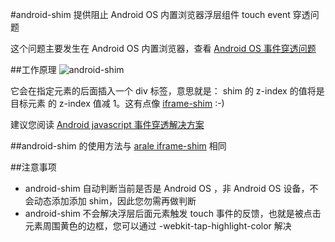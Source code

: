 #android-shim
提供阻止 Android OS 内置浏览器浮层组件 touch event 穿透问题

这个问题主要发生在 Android OS 内置浏览器，查看 [Android OS 事件穿透问题](http://v.youku.com/v_show/id_XNDAxMTE1NTgw.html)

##工作原理
![android-shim](/alipay/handy/raw/master/lib/overlay/docs/assets/handy-overlay-shim.jpg)

它会在指定元素的后面插入一个 div 标签，意思就是：
shim 的 z-index 的值将是目标元素 的 z-index 值减 1。这有点像 [iframe-shim](http://github.com/alipay/arale/tree/master/lib/iframe-shim) :-)

建议您阅读 [Android javascript 事件穿透解决方案](http://qiqicartoon.com/?p=1197)

##android-shim 的使用方法与 [arale iframe-shim](http://github.com/alipay/arale/tree/master/lib/iframe-shim) 相同

##注意事项
- android-shim 自动判断当前是否是 Android OS ，非 Android OS 设备，不会动态添加添加 shim，因此您勿需再做判断
- android-shim 不会解决浮层后面元素触发 touch 事件的反馈，也就是被点击元素周围黄色的边框，您可以通过 -webkit-tap-highlight-color 解决